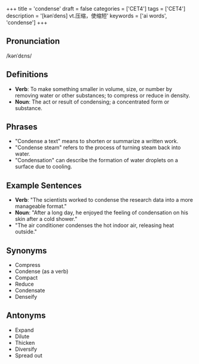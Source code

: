 +++
title = 'condense'
draft = false
categories = ['CET4']
tags = ['CET4']
description = '[kənˈdens] vt.压缩，使缩短'
keywords = ['ai words', 'condense']
+++

## Pronunciation
/kənˈdɛns/

## Definitions
- **Verb**: To make something smaller in volume, size, or number by removing water or other substances; to compress or reduce in density. 
- **Noun**: The act or result of condensing; a concentrated form or substance.

## Phrases
- "Condense a text" means to shorten or summarize a written work.
- "Condense steam" refers to the process of turning steam back into water.
- "Condensation" can describe the formation of water droplets on a surface due to cooling.

## Example Sentences
- **Verb**: "The scientists worked to condense the research data into a more manageable format."
- **Noun**: "After a long day, he enjoyed the feeling of condensation on his skin after a cold shower."
- "The air conditioner condenses the hot indoor air, releasing heat outside."

## Synonyms
- Compress
- Condense (as a verb)
- Compact
- Reduce
- Condensate
- Denseify

## Antonyms
- Expand
- Dilute
- Thicken
- Diversify
- Spread out

